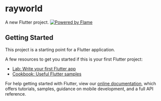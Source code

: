 # rayworld

A new Flutter project.
[![Powered by Flame](https://img.shields.io/badge/Powered%20by-%F0%9F%94%A5-orange.svg)](https://flame-engine.org)

## Getting Started

This project is a starting point for a Flutter application.

A few resources to get you started if this is your first Flutter project:

- [Lab: Write your first Flutter app](https://flutter.dev/docs/get-started/codelab)
- [Cookbook: Useful Flutter samples](https://flutter.dev/docs/cookbook)

For help getting started with Flutter, view our
[online documentation](https://flutter.dev/docs), which offers tutorials,
samples, guidance on mobile development, and a full API reference.
